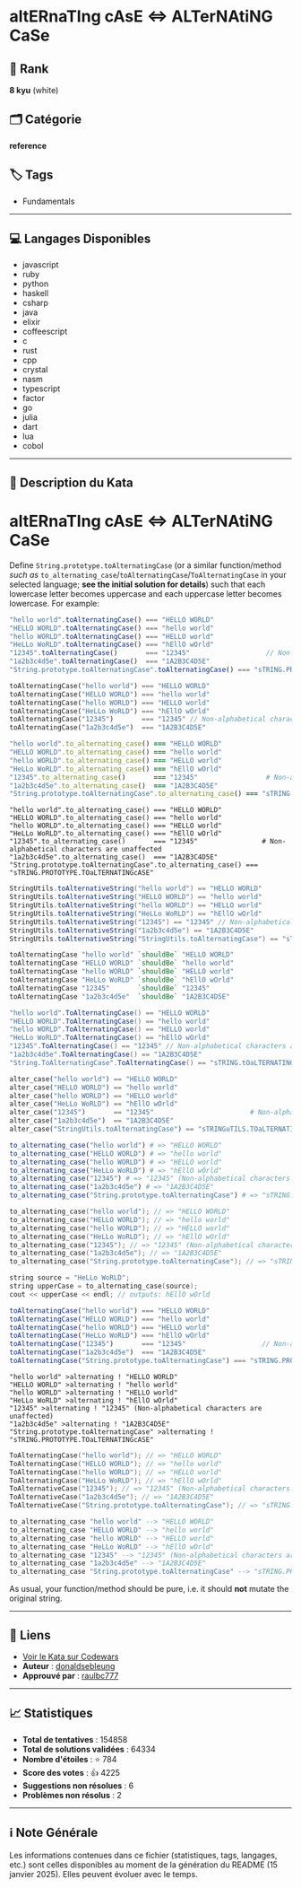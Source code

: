 # altERnaTIng cAsE <=> ALTerNAtiNG CaSe

## 🏅 Rank
**8 kyu** (white)

## 🗂️ Catégorie
**reference**

## 🏷️ Tags
- Fundamentals

---

## 💻 Langages Disponibles
- javascript
- ruby
- python
- haskell
- csharp
- java
- elixir
- coffeescript
- c
- rust
- cpp
- crystal
- nasm
- typescript
- factor
- go
- julia
- dart
- lua
- cobol

---

## 📜 Description du Kata

# altERnaTIng cAsE <=> ALTerNAtiNG CaSe


Define `String.prototype.toAlternatingCase` (or a similar function/method *such as* `to_alternating_case`/`toAlternatingCase`/`ToAlternatingCase` in your selected language; **see the initial solution for details**) such that each lowercase letter becomes uppercase and each uppercase letter becomes lowercase. For example:
```javascript
"hello world".toAlternatingCase() === "HELLO WORLD"
"HELLO WORLD".toAlternatingCase() === "hello world"
"hello WORLD".toAlternatingCase() === "HELLO world"
"HeLLo WoRLD".toAlternatingCase() === "hEllO wOrld"
"12345".toAlternatingCase()       === "12345"                   // Non-alphabetical characters are unaffected
"1a2b3c4d5e".toAlternatingCase()  === "1A2B3C4D5E"
"String.prototype.toAlternatingCase".toAlternatingCase() === "sTRING.PROTOTYPE.TOaLTERNATINGcASE"
```
```dart
toAlternatingCase("hello world") === "HELLO WORLD"
toAlternatingCase("HELLO WORLD") === "hello world"
toAlternatingCase("hello WORLD") === "HELLO world"
toAlternatingCase("HeLLo WoRLD") === "hEllO wOrld"
toAlternatingCase("12345")       === "12345" // Non-alphabetical characters are unaffected
toAlternatingCase("1a2b3c4d5e")  === "1A2B3C4D5E"
```
```ruby
"hello world".to_alternating_case() === "HELLO WORLD"
"HELLO WORLD".to_alternating_case() === "hello world"
"hello WORLD".to_alternating_case() === "HELLO world"
"HeLLo WoRLD".to_alternating_case() === "hEllO wOrld"
"12345".to_alternating_case()       === "12345"                 # Non-alphabetical characters are unaffected
"1a2b3c4d5e".to_alternating_case()  === "1A2B3C4D5E"
"String.prototype.toAlternatingCase".to_alternating_case() === "sTRING.PROTOTYPE.TOaLTERNATINGcASE"
```
```crystal
"hello world".to_alternating_case() === "HELLO WORLD"
"HELLO WORLD".to_alternating_case() === "hello world"
"hello WORLD".to_alternating_case() === "HELLO world"
"HeLLo WoRLD".to_alternating_case() === "hEllO wOrld"
"12345".to_alternating_case()       === "12345"                # Non-alphabetical characters are unaffected
"1a2b3c4d5e".to_alternating_case()  === "1A2B3C4D5E"
"String.prototype.toAlternatingCase".to_alternating_case() === "sTRING.PROTOTYPE.TOaLTERNATINGcASE"
```
```java
StringUtils.toAlternativeString("hello world") == "HELLO WORLD"
StringUtils.toAlternativeString("HELLO WORLD") == "hello world"
StringUtils.toAlternativeString("hello WORLD") == "HELLO world"
StringUtils.toAlternativeString("HeLLo WoRLD") == "hEllO wOrld"
StringUtils.toAlternativeString("12345") == "12345" // Non-alphabetical characters are unaffected
StringUtils.toAlternativeString("1a2b3c4d5e") == "1A2B3C4D5E"
StringUtils.toAlternativeString("StringUtils.toAlternatingCase") == "sTRINGuTILS.TOaLTERNATINGcASE"
```
``` haskell
toAlternatingCase "hello world" `shouldBe` "HELLO WORLD"
toAlternatingCase "HELLO WORLD" `shouldBe` "hello world"
toAlternatingCase "hello WORLD" `shouldBe` "HELLO world"
toAlternatingCase "HeLLo WoRLD" `shouldBe` "hEllO wOrld"
toAlternatingCase "12345"       `shouldBe` "12345"
toAlternatingCase "1a2b3c4d5e"  `shouldBe` "1A2B3C4D5E"
```
```csharp
"hello world".ToAlternatingCase() == "HELLO WORLD"
"HELLO WORLD".ToAlternatingCase() == "hello world"
"hello WORLD".ToAlternatingCase() == "HELLO world"
"HeLLo WoRLD".ToAlternatingCase() == "hEllO wOrld"
"12345".ToAlternatingCase() == "12345" // Non-alphabetical characters are unaffected
"1a2b3c4d5e".ToAlternatingCase() == "1A2B3C4D5E"
"String.ToAlternatingCase".ToAlternatingCase() == "sTRING.tOaLTERNATINGcASE"
```
```elixir
alter_case("hello world") == "HELLO WORLD"
alter_case("HELLO WORLD") == "hello world"
alter_case("hello WORLD") == "HELLO world"
alter_case("HeLLo WoRLD") == "hEllO wOrld"
alter_case("12345")       == "12345"                        # Non-alphabetical characters are unaffected
alter_case("1a2b3c4d5e")  == "1A2B3C4D5E"
alter_case("StringUtils.toAlternatingCase") == "sTRINGuTILS.TOaLTERNATINGcASE"
```
```julia
to_alternating_case("hello world") # => "HELLO WORLD"
to_alternating_case("HELLO WORLD") # => "hello world"
to_alternating_case("hello WORLD") # => "HELLO world"
to_alternating_case("HeLLo WoRLD") # => "hEllO wOrld"
to_alternating_case("12345") # => "12345" (Non-alphabetical characters are unaffected)
to_alternating_case("1a2b3c4d5e") # => "1A2B3C4D5E"
to_alternating_case("String.prototype.toAlternatingCase") # => "sTRING.PROTOTYPE.TOaLTERNATINGcASE"
```
```c
to_alternating_case("hello world"); // => "HELLO WORLD"
to_alternating_case("HELLO WORLD"); // => "hello world"
to_alternating_case("hello WORLD"); // => "HELLO world"
to_alternating_case("HeLLo WoRLD"); // => "hEllO wOrld"
to_alternating_case("12345"); // => "12345" (Non-alphabetical characters are unaffected)
to_alternating_case("1a2b3c4d5e"); // => "1A2B3C4D5E"
to_alternating_case("String.prototype.toAlternatingCase"); // => "sTRING.PROTOTYPE.TOaLTERNATINGcASE"
```
```C++
string source = "HeLLo WoRLD";
string upperCase = to_alternating_case(source);
cout << upperCase << endl; // outputs: hEllO wOrld
```
```typescript
toAlternatingCase("hello world") === "HELLO WORLD"
toAlternatingCase("HELLO WORLD") === "hello world"
toAlternatingCase("hello WORLD") === "HELLO world"
toAlternatingCase("HeLLo WoRLD") === "hEllO wOrld"
toAlternatingCase("12345")       === "12345"                   // Non-alphabetical characters are unaffected
toAlternatingCase("1a2b3c4d5e")  === "1A2B3C4D5E"
toAlternatingCase("String.prototype.toAlternatingCase") === "sTRING.PROTOTYPE.TOaLTERNATINGcASE"
```
```factor
"hello world" >alternating ! "HELLO WORLD"
"HELLO WORLD" >alternating ! "hello world"
"hello WORLD" >alternating ! "HELLO world"
"HeLLo WoRLD" >alternating ! "hEllO wOrld"
"12345" >alternating ! "12345" (Non-alphabetical characters are unaffected)
"1a2b3c4d5e" >alternating ! "1A2B3C4D5E"
"String.prototype.toAlternatingCase" >alternating ! "sTRING.PROTOTYPE.TOaLTERNATINGcASE"
```
```go
ToAlternatingCase("hello world"); // => "HELLO WORLD"
ToAlternatingCase("HELLO WORLD"); // => "hello world"
ToAlternatingCase("hello WORLD"); // => "HELLO world"
ToAlternatingCase("HeLLo WoRLD"); // => "hEllO wOrld"
ToAlternativeCase("12345"); // => "12345" (Non-alphabetical characters are unaffected)
ToAlternativeCase("1a2b3c4d5e"); // => "1A2B3C4D5E"
ToAlternativeCase("String.prototype.toAlternatingCase"); // => "sTRING.PROTOTYPE.TOaLTERNATINGcASE"
```
```lua
to_alternating_case "hello world" --> "HELLO WORLD"
to_alternating_case "HELLO WORLD" --> "hello world"
to_alternating_case "hello WORLD" --> "HELLO world"
to_alternating_case "HeLLo WoRLD" --> "hEllO wOrld"
to_alternating_case "12345" --> "12345" (Non-alphabetical characters are unaffected)
to_alternating_case "1a2b3c4d5e" --> "1A2B3C4D5E"
to_alternating_case "String.prototype.toAlternatingCase" --> "sTRING.PROTOTYPE.TOaLTERNATINGcASE"
```

As usual, your function/method should be pure, i.e. it should **not** mutate the original string.



---

## 🔗 Liens
- [Voir le Kata sur Codewars](https://www.codewars.com/kata/56efc695740d30f963000557)
- **Auteur** : [donaldsebleung](https://www.codewars.com/users/donaldsebleung)
- **Approuvé par** : [raulbc777](https://www.codewars.com/users/raulbc777)

---

## 📈 Statistiques
- **Total de tentatives** : 154858
- **Total de solutions validées** : 64334
- **Nombre d'étoiles** : ⭐ 784
- **Score des votes** : 👍 4225
- **Suggestions non résolues** : 6
- **Problèmes non résolus** : 2

---

## ℹ️ Note Générale
Les informations contenues dans ce fichier (statistiques, tags, langages, etc.) sont celles disponibles au moment de la génération du README (15 janvier 2025). Elles peuvent évoluer avec le temps.
